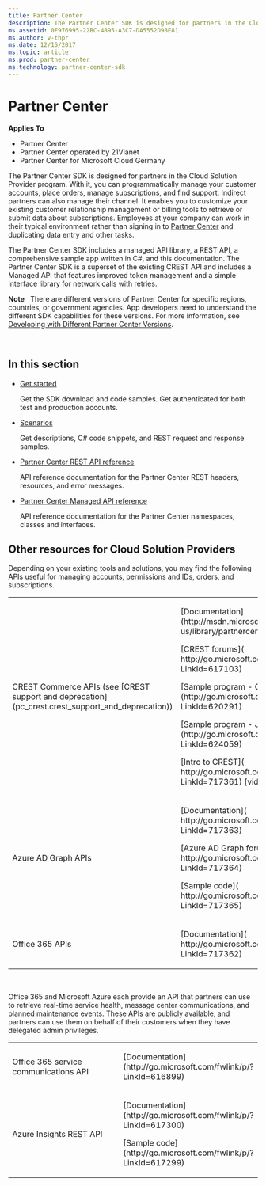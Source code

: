 ```yaml
---
title: Partner Center
description: The Partner Center SDK is designed for partners in the Cloud Solution Provider program.
ms.assetid: 0F976995-22BC-4B95-A3C7-DA5552D9BE81
ms.author: v-thpr
ms.date: 12/15/2017
ms.topic: article
ms.prod: partner-center
ms.technology: partner-center-sdk
---
```


# Partner Center


**Applies To**

-   Partner Center
-   Partner Center operated by 21Vianet
-   Partner Center for Microsoft Cloud Germany

The Partner Center SDK is designed for partners in the Cloud Solution Provider program. With it, you can programmatically manage your customer accounts, place orders, manage subscriptions, and find support. Indirect partners can also manage their channel. It enables you to customize your existing customer relationship management or billing tools to retrieve or submit data about subscriptions. Employees at your company can work in their typical environment rather than signing in to [Partner Center](http://go.microsoft.com/fwlink/p/?LinkId=620294) and duplicating data entry and other tasks.

The Partner Center SDK includes a managed API library, a REST API, a comprehensive sample app written in C#, and this documentation. The Partner Center SDK is a superset of the existing CREST API and includes a Managed API that features improved token management and a simple interface library for network calls with retries.

**Note**  
There are different versions of Partner Center for specific regions, countries, or government agencies. App developers need to understand the different SDK capabilities for these versions. For more information, see [Developing with Different Partner Center Versions](pc_apiv2.developing_with_different_partner_center_versions).

 

## <span id="In_this_section"></span><span id="in_this_section"></span><span id="IN_THIS_SECTION"></span>In this section


-   [Get started](get-started.md)

    Get the SDK download and code samples. Get authenticated for both test and production accounts.

-   [Scenarios](scenarios.md)

    Get descriptions, C# code snippets, and REST request and response samples.

-   [Partner Center REST API reference](partner-center-rest-api-reference.md)

    API reference documentation for the Partner Center REST headers, resources, and error messages.

-   [Partner Center Managed API reference](https://review.docs.microsoft.com/dotnet/api/microsoft.store.partnercenter.microsoft.partner.sdk.nodepage)

    API reference documentation for the Partner Center namespaces, classes and interfaces.

## <span id="Other_resources_for_Cloud_Solution_Providers"></span><span id="other_resources_for_cloud_solution_providers"></span><span id="OTHER_RESOURCES_FOR_CLOUD_SOLUTION_PROVIDERS"></span>Other resources for Cloud Solution Providers


Depending on your existing tools and solutions, you may find the following APIs useful for managing accounts, permissions and IDs, orders, and subscriptions.

<table>
<colgroup>
<col width="50%" />
<col width="50%" />
</colgroup>
<tbody>
<tr class="odd">
<td><p>CREST Commerce APIs (see [CREST support and deprecation](pc_crest.crest_support_and_deprecation))</p></td>
<td><p>[Documentation](http://msdn.microsoft.com/en-us/library/partnercenter/dn974944.aspx)</p>
<p>[CREST forums]( http://go.microsoft.com/fwlink/p/?LinkId=617103)</p>
<p>[Sample program - C#](http://go.microsoft.com/fwlink/p/?LinkId=620291)</p>
<p>[Sample program - Java](http://go.microsoft.com/fwlink/p/?LinkId=624059)</p>
<p>[Intro to CREST]( http://go.microsoft.com/fwlink/p/?LinkId=717361) [video]</p></td>
</tr>
<tr class="even">
<td><p>Azure AD Graph APIs</p></td>
<td><p>[Documentation]( http://go.microsoft.com/fwlink/p/?LinkId=717363)</p>
<p>[Azure AD Graph forums]( http://go.microsoft.com/fwlink/p/?LinkId=717364)</p>
<p>[Sample code]( http://go.microsoft.com/fwlink/p/?LinkId=717365)</p></td>
</tr>
<tr class="odd">
<td><p>Office 365 APIs</p></td>
<td><p>[Documentation]( http://go.microsoft.com/fwlink/p/?LinkId=717362)</p></td>
</tr>
</tbody>
</table>

 

Office 365 and Microsoft Azure each provide an API that partners can use to retrieve real-time service health, message center communications, and planned maintenance events. These APIs are publicly available, and partners can use them on behalf of their customers when they have delegated admin privileges.

<table>
<colgroup>
<col width="50%" />
<col width="50%" />
</colgroup>
<tbody>
<tr class="odd">
<td><p>Office 365 service communications API</p></td>
<td><p>[Documentation](http://go.microsoft.com/fwlink/p/?LinkId=616899)</p></td>
</tr>
<tr class="even">
<td><p>Azure Insights REST API</p></td>
<td><p>[Documentation](http://go.microsoft.com/fwlink/p/?LinkId=617300)</p>
<p>[Sample code](http://go.microsoft.com/fwlink/p/?LinkId=617299)</p></td>
</tr>
</tbody>
</table>

 

 

 




